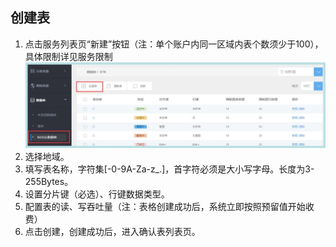 ## 创建表

1. 点击服务列表页“新建”按钮（注：单个账户内同一区域内表个数须少于100），具体限制详见服务限制
![创建表](cjb1.jpg)
2. 选择地域。
3. 填写表名称，字符集[-0-9A-Za-z_.]，首字符必须是大小写字母。长度为3-255Bytes。
4. 设置分片键（必选）、行键数据类型。
5. 配置表的读、写吞吐量（注：表格创建成功后，系统立即按照预留值开始收费）
6. 点击创建，创建成功后，进入确认表列表页。